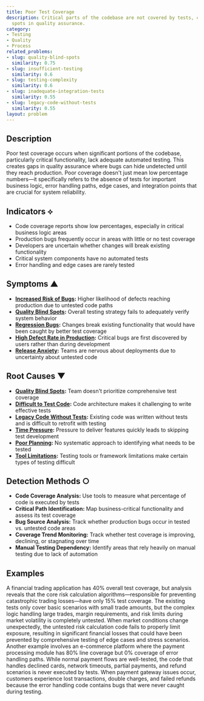 ```yaml
---
title: Poor Test Coverage
description: Critical parts of the codebase are not covered by tests, creating blind
  spots in quality assurance.
category:
- Testing
- Quality
- Process
related_problems:
- slug: quality-blind-spots
  similarity: 0.75
- slug: insufficient-testing
  similarity: 0.6
- slug: testing-complexity
  similarity: 0.6
- slug: inadequate-integration-tests
  similarity: 0.55
- slug: legacy-code-without-tests
  similarity: 0.55
layout: problem
---
```


## Description

Poor test coverage occurs when significant portions of the codebase, particularly critical functionality, lack adequate automated testing. This creates gaps in quality assurance where bugs can hide undetected until they reach production. Poor coverage doesn't just mean low percentage numbers—it specifically refers to the absence of tests for important business logic, error handling paths, edge cases, and integration points that are crucial for system reliability.

## Indicators ⟡
- Code coverage reports show low percentages, especially in critical business logic areas
- Production bugs frequently occur in areas with little or no test coverage
- Developers are uncertain whether changes will break existing functionality
- Critical system components have no automated tests
- Error handling and edge cases are rarely tested

## Symptoms ▲
- **[Increased Risk of Bugs](increased-risk-of-bugs.md):** Higher likelihood of defects reaching production due to untested code paths
- **[Quality Blind Spots](quality-blind-spots.md):** Overall testing strategy fails to adequately verify system behavior
- **[Regression Bugs](regression-bugs.md):** Changes break existing functionality that would have been caught by better test coverage
- **[High Defect Rate in Production](high-defect-rate-in-production.md):** Critical bugs are first discovered by users rather than during development
- **[Release Anxiety](release-anxiety.md):** Teams are nervous about deployments due to uncertainty about untested code

## Root Causes ▼
- **[Quality Blind Spots](quality-blind-spots.md):** Team doesn't prioritize comprehensive test coverage
- **[Difficult to Test Code](difficult-to-test-code.md):** Code architecture makes it challenging to write effective tests
- **[Legacy Code Without Tests](legacy-code-without-tests.md):** Existing code was written without tests and is difficult to retrofit with testing
- **[Time Pressure](time-pressure.md):** Pressure to deliver features quickly leads to skipping test development
- **[Poor Planning](poor-planning.md):** No systematic approach to identifying what needs to be tested
- **[Tool Limitations](tool-limitations.md):** Testing tools or framework limitations make certain types of testing difficult

## Detection Methods ○
- **Code Coverage Analysis:** Use tools to measure what percentage of code is executed by tests
- **Critical Path Identification:** Map business-critical functionality and assess its test coverage
- **Bug Source Analysis:** Track whether production bugs occur in tested vs. untested code areas
- **Coverage Trend Monitoring:** Track whether test coverage is improving, declining, or stagnating over time
- **Manual Testing Dependency:** Identify areas that rely heavily on manual testing due to lack of automation

## Examples

A financial trading application has 40% overall test coverage, but analysis reveals that the core risk calculation algorithms—responsible for preventing catastrophic trading losses—have only 15% test coverage. The existing tests only cover basic scenarios with small trade amounts, but the complex logic handling large trades, margin requirements, and risk limits during market volatility is completely untested. When market conditions change unexpectedly, the untested risk calculation code fails to properly limit exposure, resulting in significant financial losses that could have been prevented by comprehensive testing of edge cases and stress scenarios. Another example involves an e-commerce platform where the payment processing module has 80% line coverage but 0% coverage of error handling paths. While normal payment flows are well-tested, the code that handles declined cards, network timeouts, partial payments, and refund scenarios is never executed by tests. When payment gateway issues occur, customers experience lost transactions, double charges, and failed refunds because the error handling code contains bugs that were never caught during testing.